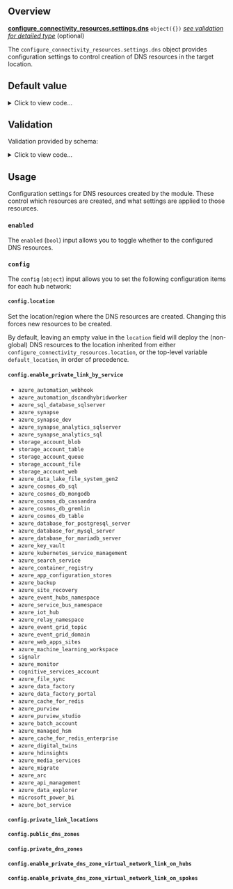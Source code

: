 <!-- markdownlint-disable first-line-h1 -->
## Overview

[**configure_connectivity_resources.settings.dns**](#overview) `object({})` [*see validation for detailed type*](#Validation) (optional)

The `configure_connectivity_resources.settings.dns` object provides configuration settings to control creation of DNS resources in the target location.

## Default value

<!-- markdownlint-disable-next-line no-inline-html -->
<details><summary>Click to view code...</summary>

```hcl
{
  enabled = true
  config = {
    location = ""
    enable_private_link_by_service = {
      azure_automation_webhook             = true
      azure_automation_dscandhybridworker  = true
      azure_sql_database_sqlserver         = true
      azure_synapse_studio                       = true
      azure_synapse_dev                    = true
      azure_synapse_analytics_sqlserver    = true
      azure_synapse_analytics_sql          = true
      storage_account_blob                 = true
      storage_account_table                = true
      storage_account_queue                = true
      storage_account_file                 = true
      storage_account_web                  = true
      azure_data_lake_file_system_gen2     = true
      azure_cosmos_db_sql                  = true
      azure_cosmos_db_mongodb              = true
      azure_cosmos_db_cassandra            = true
      azure_cosmos_db_gremlin              = true
      azure_cosmos_db_table                = true
      azure_database_for_postgresql_server = true
      azure_database_for_mysql_server      = true
      azure_database_for_mariadb_server    = true
      azure_key_vault                      = true
      azure_kubernetes_service_management  = true
      azure_search_service                 = true
      azure_container_registry             = true
      azure_app_configuration_stores       = true
      azure_backup                         = true
      azure_site_recovery                  = true
      azure_event_hubs_namespace           = true
      azure_service_bus_namespace          = true
      azure_iot_hub                        = true
      azure_relay_namespace                = true
      azure_event_grid_topic               = true
      azure_event_grid_domain              = true
      azure_web_apps_sites                 = true
      azure_machine_learning_workspace     = true
      signalr                              = true
      azure_monitor                        = true
      cognitive_services_account           = true
      azure_file_sync                      = true
      azure_data_factory                   = true
      azure_data_factory_portal            = true
      azure_cache_for_redis                = true
      azure_purview                        = true
      azure_purview_studio                 = true
      azure_batch_account                  = true
      azure_managed_hsm                    = true
      azure_cache_for_redis_enterprise     = true
      azure_digital_twins                  = true
      azure_hdinsights                     = true
      azure_media_services                 = true
      azure_migrate                        = true
      azure_arc                            = true
      azure_api_management                 = true
      azure_data_explorer                  = true
      microsoft_power_bi                   = true
      azure_bot_service                    = true
    }
    private_link_locations                                 = []
    public_dns_zones                                       = []
    private_dns_zones                                      = []
    enable_private_dns_zone_virtual_network_link_on_hubs   = true
    enable_private_dns_zone_virtual_network_link_on_spokes = true
  }
}
```

</details>

## Validation

Validation provided by schema:

<!-- markdownlint-disable-next-line no-inline-html -->
<details><summary>Click to view code...</summary>

```hcl
object({
  enabled = bool
  config = object({
    location = string
    enable_private_link_by_service = object({
      azure_automation_webhook             = bool
      azure_automation_dscandhybridworker  = bool
      azure_sql_database_sqlserver         = bool
      azure_synapse_studio                       = bool
      azure_synapse_dev                    = bool
      azure_synapse_analytics_sqlserver    = bool
      azure_synapse_analytics_sql          = bool
      storage_account_blob                 = bool
      storage_account_table                = bool
      storage_account_queue                = bool
      storage_account_file                 = bool
      storage_account_web                  = bool
      azure_data_lake_file_system_gen2     = bool
      azure_cosmos_db_sql                  = bool
      azure_cosmos_db_mongodb              = bool
      azure_cosmos_db_cassandra            = bool
      azure_cosmos_db_gremlin              = bool
      azure_cosmos_db_table                = bool
      azure_database_for_postgresql_server = bool
      azure_database_for_mysql_server      = bool
      azure_database_for_mariadb_server    = bool
      azure_key_vault                      = bool
      azure_kubernetes_service_management  = bool
      azure_search_service                 = bool
      azure_container_registry             = bool
      azure_app_configuration_stores       = bool
      azure_backup                         = bool
      azure_site_recovery                  = bool
      azure_event_hubs_namespace           = bool
      azure_service_bus_namespace          = bool
      azure_iot_hub                        = bool
      azure_relay_namespace                = bool
      azure_event_grid_topic               = bool
      azure_event_grid_domain              = bool
      azure_web_apps_sites                 = bool
      azure_machine_learning_workspace     = bool
      signalr                              = bool
      azure_monitor                        = bool
      cognitive_services_account           = bool
      azure_file_sync                      = bool
      azure_data_factory                   = bool
      azure_data_factory_portal            = bool
      azure_cache_for_redis                = bool
      azure_purview                        = bool
      azure_purview_studio                 = bool
      azure_batch_account                  = bool
      azure_managed_hsm                    = bool
      azure_cache_for_redis_enterprise     = bool
      azure_digital_twins                  = bool
      azure_hdinsights                     = bool
      azure_media_services                 = bool
      azure_migrate                        = bool
      azure_arc                            = bool
      azure_api_management                 = bool
      azure_data_explorer                  = bool
      microsoft_power_bi                   = bool
      azure_bot_service                    = bool
    })
    private_link_locations                                 = list(string)
    public_dns_zones                                       = list(string)
    private_dns_zones                                      = list(string)
    enable_private_dns_zone_virtual_network_link_on_hubs   = bool
    enable_private_dns_zone_virtual_network_link_on_spokes = bool
  })
})
```

</details>

## Usage

Configuration settings for DNS resources created by the module.
These control which resources are created, and what settings are applied to those resources.

### `enabled`

The `enabled` (`bool`) input allows you to toggle whether to the configured DNS resources.

### `config`

The `config` (`object`) input allows you to set the following configuration items for each hub network:

#### `config.location`

Set the location/region where the DNS resources are created.
Changing this forces new resources to be created.

By default, leaving an empty value in the `location` field will deploy the (non-global) DNS resources to the location inherited from either `configure_connectivity_resources.location`, or the top-level variable `default_location`, in order of precedence.

#### `config.enable_private_link_by_service`

- `azure_automation_webhook`
- `azure_automation_dscandhybridworker`
- `azure_sql_database_sqlserver`
- `azure_synapse`
- `azure_synapse_dev`
- `azure_synapse_analytics_sqlserver`
- `azure_synapse_analytics_sql`
- `storage_account_blob`
- `storage_account_table`
- `storage_account_queue`
- `storage_account_file`
- `storage_account_web`
- `azure_data_lake_file_system_gen2`
- `azure_cosmos_db_sql`
- `azure_cosmos_db_mongodb`
- `azure_cosmos_db_cassandra`
- `azure_cosmos_db_gremlin`
- `azure_cosmos_db_table`
- `azure_database_for_postgresql_server`
- `azure_database_for_mysql_server`
- `azure_database_for_mariadb_server`
- `azure_key_vault`
- `azure_kubernetes_service_management`
- `azure_search_service`
- `azure_container_registry`
- `azure_app_configuration_stores`
- `azure_backup`
- `azure_site_recovery`
- `azure_event_hubs_namespace`
- `azure_service_bus_namespace`
- `azure_iot_hub`
- `azure_relay_namespace`
- `azure_event_grid_topic`
- `azure_event_grid_domain`
- `azure_web_apps_sites`
- `azure_machine_learning_workspace`
- `signalr`
- `azure_monitor`
- `cognitive_services_account`
- `azure_file_sync`
- `azure_data_factory`
- `azure_data_factory_portal`
- `azure_cache_for_redis`
- `azure_purview`
- `azure_purview_studio`
- `azure_batch_account`
- `azure_managed_hsm`
- `azure_cache_for_redis_enterprise`
- `azure_digital_twins`
- `azure_hdinsights`
- `azure_media_services`
- `azure_migrate`
- `azure_arc`
- `azure_api_management`
- `azure_data_explorer`
- `microsoft_power_bi`
- `azure_bot_service`
#### `config.private_link_locations`

#### `config.public_dns_zones`

#### `config.private_dns_zones`

#### `config.enable_private_dns_zone_virtual_network_link_on_hubs`

#### `config.enable_private_dns_zone_virtual_network_link_on_spokes`

[//]: # "************************"
[//]: # "INSERT LINK LABELS BELOW"
[//]: # "************************"

[this_page]: # "Link for the current page."
